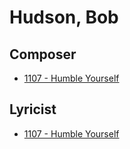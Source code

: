 # Hudson, Bob

## Composer

- [1107 - Humble Yourself](/hymns/1107.md)

## Lyricist

- [1107 - Humble Yourself](/hymns/1107.md)

